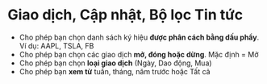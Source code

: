 # **Giao dịch, Cập nhật, Bộ lọc Tin tức**

- Cho phép bạn chọn danh sách ký hiệu **được phân cách bằng dấu phẩy**. Ví dụ: AAPL, TSLA, FB
- Cho phép bạn chọn các giao dịch **mở, đóng hoặc dừng**. Mặc định = Mở
- Cho phép bạn chọn **loại giao dịch** (Ngày, Dao động, Mua)
- Cho phép bạn **xem từ** tuần, tháng, năm trước hoặc Tất cả
